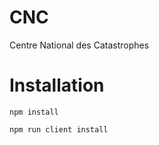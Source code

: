# CNC
Centre National des Catastrophes


# Installation

```npm install```

```npm run client install```
